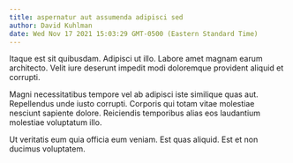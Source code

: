 ```yaml
---
title: aspernatur aut assumenda adipisci sed
author: David Kuhlman
date: Wed Nov 17 2021 15:03:29 GMT-0500 (Eastern Standard Time)
---
```

Itaque est sit quibusdam. Adipisci ut illo. Labore amet magnam earum architecto. Velit iure deserunt impedit modi doloremque provident aliquid et corrupti.

 Magni necessitatibus tempore vel ab adipisci iste similique quas aut. Repellendus unde iusto corrupti. Corporis qui totam vitae molestiae nesciunt sapiente dolore. Reiciendis temporibus alias eos laudantium molestiae voluptatum illo.

 Ut veritatis eum quia officia eum veniam. Est quas aliquid. Est et non ducimus voluptatem.